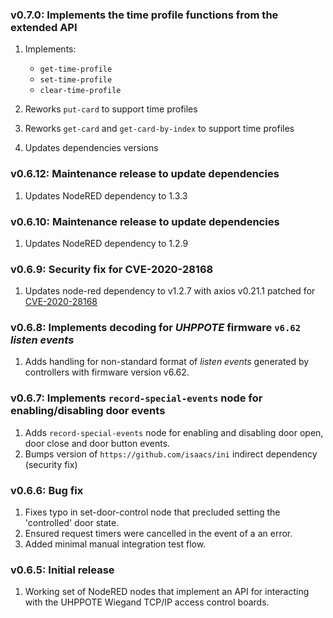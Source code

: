 ### v0.7.0: Implements the time profile functions from the extended API

1. Implements:
   - `get-time-profile`
   - `set-time-profile`
   - `clear-time-profile`

2. Reworks `put-card` to support time profiles
3. Reworks `get-card` and `get-card-by-index` to support time profiles
4. Updates dependencies versions

### v0.6.12: Maintenance release to update dependencies

1. Updates NodeRED dependency to 1.3.3

### v0.6.10: Maintenance release to update dependencies

1. Updates NodeRED dependency to 1.2.9

### v0.6.9: Security fix for CVE-2020-28168

1. Updates node-red dependency to v1.2.7 with axios v0.21.1 patched for 
   [CVE-2020-28168](https://github.com/advisories/GHSA-4w2v-q235-vp99)

### v0.6.8: Implements decoding for _UHPPOTE_ firmware `v6.62` _listen events_

1. Adds handling for non-standard format of _listen events_ generated by controllers with 
   firmware version v6.62.

### v0.6.7: Implements `record-special-events` node for enabling/disabling door events

1. Adds `record-special-events` node for enabling and disabling door open, door close
   and door button events.
2. Bumps version of `https://github.com/isaacs/ini` indirect dependency (security fix)

### v0.6.6: Bug fix

1. Fixes typo in set-door-control node that precluded setting the 'controlled' door state.
2. Ensured request timers were cancelled in the event of a an error.
3. Added minimal manual integration test flow.

### v0.6.5: Initial release

1. Working set of NodeRED nodes that implement an API for interacting with the UHPPOTE Wiegand TCP/IP access control boards.

